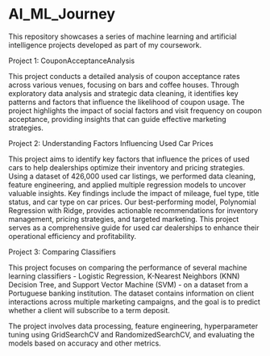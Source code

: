 # AI_ML_Journey
This repository showcases a series of machine learning and artificial intelligence projects developed as part of my coursework.

Project 1: CouponAcceptanceAnalysis

This project conducts a detailed analysis of coupon acceptance rates across various venues, focusing on bars and coffee houses. Through exploratory data analysis and strategic data cleaning, it identifies key patterns and factors that influence the likelihood of coupon usage. The project highlights the impact of social factors and visit frequency on coupon acceptance, providing insights that can guide effective marketing strategies.

Project 2: Understanding Factors Influencing Used Car Prices

This project aims to identify key factors that influence the prices of used cars to help dealerships optimize their inventory and pricing strategies. Using a dataset of 426,000 used car listings, we performed data cleaning, feature engineering, and applied multiple regression models to uncover valuable insights. Key findings include the impact of mileage, fuel type, title status, and car type on car prices. Our best-performing model, Polynomial Regression with Ridge, provides actionable recommendations for inventory management, pricing strategies, and targeted marketing. This project serves as a comprehensive guide for used car dealerships to enhance their operational efficiency and profitability.

Project 3: Comparing Classifiers

This project focuses on comparing the performance of several machine learning classifiers - Logistic Regression, K-Nearest Neighbors (KNN) Decision Tree, and Support Vector Machine (SVM) - on a dataset from a Portuguese banking institution. The dataset contains information on client interactions across multiple marketing campaigns, and the goal is to predict whether a client will subscribe to a term deposit. 

The project involves data processing, feature engineering, hyperparameter tuning using GridSearchCV and RandomizedSearchCV, and evaluating the models based on accuracy and other metrics. 
